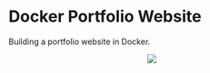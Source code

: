 # Docker Portfolio Website

Building a portfolio website in Docker.

<p align="center">
<img src="https://d3njjcbhbojbot.cloudfront.net/api/utilities/v1/imageproxy/https://d15cw65ipctsrr.cloudfront.net/30/1698cb66cc4cb5b6a031a56e82a888/Screenshot-2020-07-09-at-17.18.39.png?auto=format%2Ccompress&dpr=1&w=552&h=414&fit=crop">
</p>
